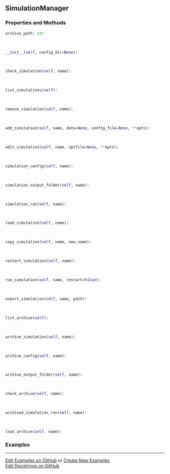 ## <a id="RynLib.DoMyCode.SimulationManager.SimulationManager">SimulationManager</a>


### Properties and Methods
```python
archive_path: str
```
<a id="RynLib.DoMyCode.SimulationManager.SimulationManager.__init__">&nbsp;</a>
```python
__init__(self, config_dir=None): 
```

<a id="RynLib.DoMyCode.SimulationManager.SimulationManager.check_simulation">&nbsp;</a>
```python
check_simulation(self, name): 
```

<a id="RynLib.DoMyCode.SimulationManager.SimulationManager.list_simulations">&nbsp;</a>
```python
list_simulations(self): 
```

<a id="RynLib.DoMyCode.SimulationManager.SimulationManager.remove_simulation">&nbsp;</a>
```python
remove_simulation(self, name): 
```

<a id="RynLib.DoMyCode.SimulationManager.SimulationManager.add_simulation">&nbsp;</a>
```python
add_simulation(self, name, data=None, config_file=None, **opts): 
```

<a id="RynLib.DoMyCode.SimulationManager.SimulationManager.edit_simulation">&nbsp;</a>
```python
edit_simulation(self, name, optfile=None, **opts): 
```

<a id="RynLib.DoMyCode.SimulationManager.SimulationManager.simulation_config">&nbsp;</a>
```python
simulation_config(self, name): 
```

<a id="RynLib.DoMyCode.SimulationManager.SimulationManager.simulation_output_folder">&nbsp;</a>
```python
simulation_output_folder(self, name): 
```

<a id="RynLib.DoMyCode.SimulationManager.SimulationManager.simulation_ran">&nbsp;</a>
```python
simulation_ran(self, name): 
```

<a id="RynLib.DoMyCode.SimulationManager.SimulationManager.load_simulation">&nbsp;</a>
```python
load_simulation(self, name): 
```

<a id="RynLib.DoMyCode.SimulationManager.SimulationManager.copy_simulation">&nbsp;</a>
```python
copy_simulation(self, name, new_name): 
```

<a id="RynLib.DoMyCode.SimulationManager.SimulationManager.restart_simulation">&nbsp;</a>
```python
restart_simulation(self, name): 
```

<a id="RynLib.DoMyCode.SimulationManager.SimulationManager.run_simulation">&nbsp;</a>
```python
run_simulation(self, name, restart=False): 
```

<a id="RynLib.DoMyCode.SimulationManager.SimulationManager.export_simulation">&nbsp;</a>
```python
export_simulation(self, name, path): 
```

<a id="RynLib.DoMyCode.SimulationManager.SimulationManager.list_archive">&nbsp;</a>
```python
list_archive(self): 
```

<a id="RynLib.DoMyCode.SimulationManager.SimulationManager.archive_simulation">&nbsp;</a>
```python
archive_simulation(self, name): 
```

<a id="RynLib.DoMyCode.SimulationManager.SimulationManager.archive_config">&nbsp;</a>
```python
archive_config(self, name): 
```

<a id="RynLib.DoMyCode.SimulationManager.SimulationManager.archive_output_folder">&nbsp;</a>
```python
archive_output_folder(self, name): 
```

<a id="RynLib.DoMyCode.SimulationManager.SimulationManager.check_archive">&nbsp;</a>
```python
check_archive(self, name): 
```

<a id="RynLib.DoMyCode.SimulationManager.SimulationManager.archived_simulation_ran">&nbsp;</a>
```python
archived_simulation_ran(self, name): 
```

<a id="RynLib.DoMyCode.SimulationManager.SimulationManager.load_archive">&nbsp;</a>
```python
load_archive(self, name): 
```

### Examples


___

[Edit Examples on GitHub](https://github.com/McCoyGroup/References/edit/gh-pages/Documentation/examples/RynLib/DoMyCode/SimulationManager/SimulationManager.md) or 
[Create New Examples](https://github.com/McCoyGroup/References/new/gh-pages/?filename=Documentation/examples/RynLib/DoMyCode/SimulationManager/SimulationManager.md) <br/>
[Edit Docstrings on GitHub](https://github.com/McCoyGroup/RynLib/edit/master/DoMyCode/SimulationManager.py?message=Update%20Docs)